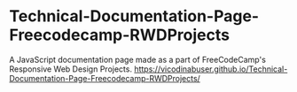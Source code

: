 # Technical-Documentation-Page-Freecodecamp-RWDProjects

A JavaScript documentation page made as a part of FreeCodeCamp's Responsive Web Design Projects.
https://vicodinabuser.github.io/Technical-Documentation-Page-Freecodecamp-RWDProjects/
